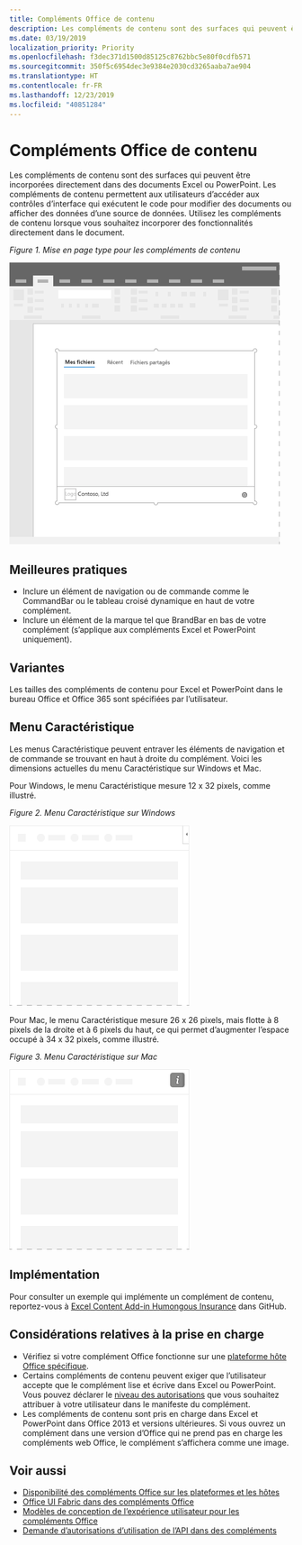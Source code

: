 ```yaml
---
title: Compléments Office de contenu
description: Les compléments de contenu sont des surfaces qui peuvent être incorporées directement dans des documents Excel ou PowerPoint. Ils permettent aux utilisateurs d’accéder aux contrôles d’interface qui exécutent le code pour modifier des documents ou afficher des données d’une source de données.
ms.date: 03/19/2019
localization_priority: Priority
ms.openlocfilehash: f3dec371d1500d85125c8762bbc5e80f0cdfb571
ms.sourcegitcommit: 350f5c6954dec3e9384e2030cd3265aaba7ae904
ms.translationtype: HT
ms.contentlocale: fr-FR
ms.lasthandoff: 12/23/2019
ms.locfileid: "40851284"
---
```

# <a name="content-office-add-ins"></a>Compléments Office de contenu

Les compléments de contenu sont des surfaces qui peuvent être incorporées directement dans des documents Excel ou PowerPoint. Les compléments de contenu permettent aux utilisateurs d’accéder aux contrôles d’interface qui exécutent le code pour modifier des documents ou afficher des données d’une source de données. Utilisez les compléments de contenu lorsque vous souhaitez incorporer des fonctionnalités directement dans le document.  

*Figure 1. Mise en page type pour les compléments de contenu*

![Exemple d’image affichant une mise en page typique pour des compléments de contenu.](../images/overview-with-app-content.png)

## <a name="best-practices"></a>Meilleures pratiques

- Inclure un élément de navigation ou de commande comme le CommandBar ou le tableau croisé dynamique en haut de votre complément.
- Inclure un élément de la marque tel que BrandBar en bas de votre complément (s’applique aux compléments Excel et PowerPoint uniquement).

## <a name="variants"></a>Variantes

Les tailles des compléments de contenu pour Excel et PowerPoint dans le bureau Office et Office 365 sont spécifiées par l’utilisateur.

## <a name="personality-menu"></a>Menu Caractéristique

Les menus Caractéristique peuvent entraver les éléments de navigation et de commande se trouvant en haut à droite du complément. Voici les dimensions actuelles du menu Caractéristique sur Windows et Mac.

Pour Windows, le menu Caractéristique mesure 12 x 32 pixels, comme illustré.

*Figure 2. Menu Caractéristique sur Windows* 

![Image illustrant le menu Caractéristique sur le bureau Windows](../images/personality-menu-win.png)


Pour Mac, le menu Caractéristique mesure 26 x 26 pixels, mais flotte à 8 pixels de la droite et à 6 pixels du haut, ce qui permet d’augmenter l’espace occupé à 34 x 32 pixels, comme illustré.

*Figure 3. Menu Caractéristique sur Mac*

![Image illustrant le menu Caractéristique sur le bureau Mac](../images/personality-menu-mac.png)

## <a name="implementation"></a>Implémentation

Pour consulter un exemple qui implémente un complément de contenu, reportez-vous à [Excel Content Add-in Humongous Insurance](https://github.com/OfficeDev/Excel-Content-Add-in-Humongous-Insurance) dans GitHub.

## <a name="support-considerations"></a>Considérations relatives à la prise en charge

- Vérifiez si votre complément Office fonctionne sur une [plateforme hôte Office spécifique](/office/dev/add-ins/overview/office-add-in-availability). 
- Certains compléments de contenu peuvent exiger que l’utilisateur accepte que le complément lise et écrive dans Excel ou PowerPoint. Vous pouvez déclarer le [niveau des autorisations](/office/dev/add-ins/develop/requesting-permissions-for-api-use-in-content-and-task-pane-add-ins) que vous souhaitez attribuer à votre utilisateur dans le manifeste du complément.  
- Les compléments de contenu sont pris en charge dans Excel et PowerPoint dans Office 2013 et versions ultérieures. Si vous ouvrez un complément dans une version d’Office qui ne prend pas en charge les compléments web Office, le complément s’affichera comme une image.

## <a name="see-also"></a>Voir aussi

- [Disponibilité des compléments Office sur les plateformes et les hôtes](/office/dev/add-ins/overview/office-add-in-availability)
- [Office UI Fabric dans des compléments Office](/office/dev/add-ins/design/office-ui-fabric)
- [Modèles de conception de l’expérience utilisateur pour les compléments Office](/office/dev/add-ins/design/ux-design-pattern-templates)
- [Demande d’autorisations d’utilisation de l’API dans des compléments](/office/dev/add-ins/develop/requesting-permissions-for-api-use-in-content-and-task-pane-add-ins)
